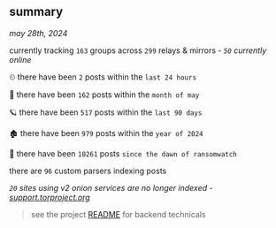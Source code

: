 
## summary
_may 28th, 2024_

currently tracking `163` groups across `299` relays & mirrors - _`50` currently online_

⏲ there have been `2` posts within the `last 24 hours`

🦈 there have been `162` posts within the `month of may`

🪐 there have been `517` posts within the `last 90 days`

🏚 there have been `979` posts within the `year of 2024`

🦕 there have been `10261` posts `since the dawn of ransomwatch`

there are `96` custom parsers indexing posts

_`20` sites using v2 onion services are no longer indexed - [support.torproject.org](https://support.torproject.org/onionservices/v2-deprecation/)_

> see the project [README](https://github.com/joshhighet/ransomwatch#ransomwatch--) for backend technicals
